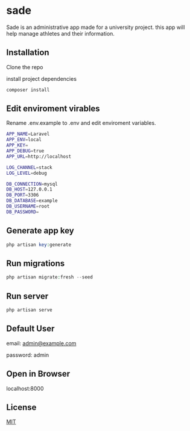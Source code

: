 # sade

Sade is an administrative app made for a university project. this app will help manage athletes and their information.

## Installation
Clone the repo 

install project dependencies

```bash
composer install
```

## Edit enviroment virables

Rename .env.example to .env and edit enviroment variables.
```bash
APP_NAME=Laravel
APP_ENV=local
APP_KEY=
APP_DEBUG=true
APP_URL=http://localhost

LOG_CHANNEL=stack
LOG_LEVEL=debug

DB_CONNECTION=mysql
DB_HOST=127.0.0.1
DB_PORT=3306
DB_DATABASE=example
DB_USERNAME=root
DB_PASSWORD=
```

## Generate app key
```php
php artisan key:generate
```

## Run migrations
```php
php artisan migrate:fresh --seed
```

## Run server
```php
php artisan serve
```

## Default User
email: admin@example.com

password: admin

## Open in Browser
localhost:8000

## License
[MIT](https://choosealicense.com/licenses/mit/)